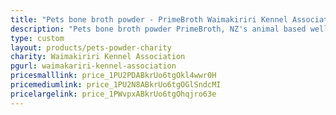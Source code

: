 ```yaml
---
title: "Pets bone broth powder - PrimeBroth Waimakiriri Kennel Association Fundraiser"
description: "Pets bone broth powder PrimeBroth, NZ's animal based wellness drink for pets"
type: custom
layout: products/pets-powder-charity
charity: Waimakiriri Kennel Association
pgurl: waimakariri-kennel-association
pricesmalllink: price_1PU2PDABkrUo6tgOkl4wwr0H
pricemediumlink: price_1PU2N8ABkrUo6tgOGlSndcMI
pricelargelink: price_1PWvpxABkrUo6tgOhqjro63e
---
```



